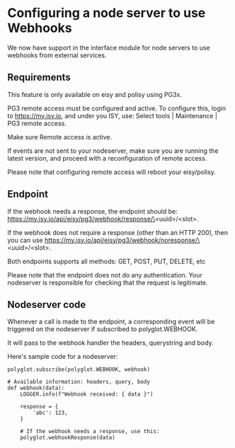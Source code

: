 # Configuring a node server to use Webhooks

We now have support in the interface module for node servers to use webhooks from external services.

## Requirements
This feature is only available on eisy and polisy using PG3x.

PG3 remote access must be configured and active.
To configure this, login to https://my.isy.io, and under you ISY, use: Select tools | Maintenance | PG3 remote access.

Make sure Remote access is active. 

If events are not sent to your nodeserver, make sure you are running the latest version,
and proceed with a reconfiguration of remote access.

Please note that configuring remote access will reboot your eisy/polisy.

## Endpoint 
If the webhook needs a response, the endpoint should be: https://my.isy.io/api/eisy/pg3/webhook/response/\<uuid\>/\<slot\>.

If the webhook does not require a response (other than an HTTP 200), then you can use https://my.isy.io/api/eisy/pg3/webhook/noresponse/\<uuid\>/\<slot\>.

Both endpoints supports all methods: GET, POST, PUT, DELETE, etc

Please note that the endpoint does not do any authentication.
Your nodeserver is responsible for checking that the request is legitimate. 

## Nodeserver code

Whenever a call is made to the endpoint, a corresponding event will be triggered 
on the nodeserver if subscribed to polyglot.WEBHOOK.

It will pass to the webhook handler the headers, querystring and body.

Here's sample code for a nodeserver:
```
polyglot.subscribe(polyglot.WEBHOOK, webhook)

# Available information: headers, query, body
def webhook(data):  
    LOGGER.info(f"Webhook received: { data }")

    response = {
        'abc': 123,
    }

    # If the webhook needs a response, use this:
    polyglot.webhookResponse(data)
```

